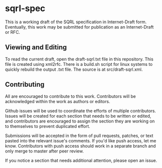 # sqrl-spec

This is a working draft of the SQRL specification in Internet-Draft form.  Eventually, this work may be submitted for publication as an Internet-Draft or RFC.

## Viewing and Editing

To read the current draft, open the draft-sqrl.txt file in this repository.  This file is created using xml2rfc.  There is a build.sh script for linux systems to quickly rebuild the output .txt file.  The source is at src/draft-sqrl.xml.

## Contributing

All are encouraged to contribute to this work.  Contributors will be acknowledged within the work as authors or editors.

Github issues will be used to coordinate the efforts of multiple contributors.  Issues will be created for each section that needs to be written or edited, and contributors are encouraged to assign the section they are working on to themselves to prevent duplicated effort.

Submissions will be accepted in the form of pull requests, patches, or text pasted into the relevant issue's comments.  If you'd like push access, let me know.  Contributors with push access should work in a separate branch and only merge to master after peer review.

If you notice a section that needs additional attention, please open an issue.

